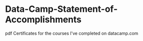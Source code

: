 # Data-Camp-Statement-of-Accomplishments
pdf Certificates for the courses I've completed on datacamp.com
